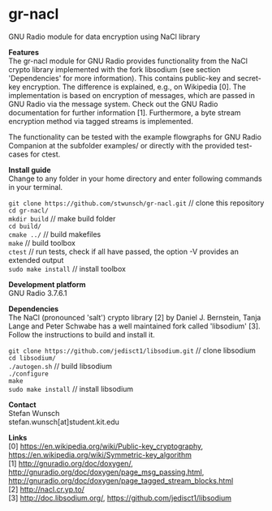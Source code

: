 gr-nacl
========
GNU Radio module for data encryption using NaCl library  

**Features**  
The gr-nacl module for GNU Radio provides functionality from the NaCl crypto library implemented with the fork libsodium (see section 'Dependencies' for more information). This contains public-key and secret-key encryption. The difference is explained, e.g., on Wikipedia [0]. The implementation is based on encryption of messages, which are passed in GNU Radio via the message system. Check out the GNU Radio documentation for further information [1]. Furthermore, a byte stream encryption method via tagged streams is implemented.

The functionality can be tested with the example flowgraphs for GNU Radio Companion at the subfolder examples/ or directly with the provided test-cases for ctest.

**Install guide**  
Change to any folder in your home directory and enter following commands in your terminal.

`git clone https://github.com/stwunsch/gr-nacl.git` // clone this repository  
`cd gr-nacl/`  
`mkdir build` // make build folder  
`cd build/`  
`cmake ../` // build makefiles  
`make` // build toolbox  
`ctest` // run tests, check if all have passed, the option -V provides an extended output  
`sudo make install` // install toolbox

**Development platform**  
GNU Radio 3.7.6.1  

**Dependencies**  
The NaCl (pronounced 'salt') crypto library [2] by Daniel J. Bernstein, Tanja Lange and Peter Schwabe has a well maintained fork called 'libsodium' [3]. Follow the instructions to build and install it.

`git clone https://github.com/jedisct1/libsodium.git` // clone libsodium  
`cd libsodium/`  
`./autogen.sh` // build libsodium  
`./configure`  
`make`  
`sudo make install` // install libsodium

**Contact**  
Stefan Wunsch  
stefan.wunsch[at]student.kit.edu

**Links**  
[0] https://en.wikipedia.org/wiki/Public-key_cryptography, https://en.wikipedia.org/wiki/Symmetric-key_algorithm  
[1] http://gnuradio.org/doc/doxygen/, http://gnuradio.org/doc/doxygen/page_msg_passing.html, http://gnuradio.org/doc/doxygen/page_tagged_stream_blocks.html  
[2] http://nacl.cr.yp.to/  
[3] http://doc.libsodium.org/, https://github.com/jedisct1/libsodium
